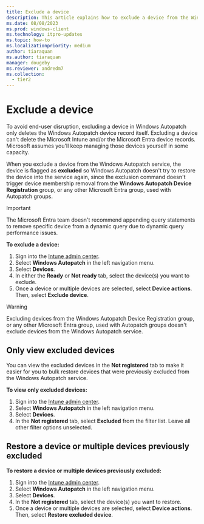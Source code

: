 ```yaml
---
title: Exclude a device
description: This article explains how to exclude a device from the Windows Autopatch service
ms.date: 08/08/2023
ms.prod: windows-client
ms.technology: itpro-updates
ms.topic: how-to
ms.localizationpriority: medium
author: tiaraquan
ms.author: tiaraquan
manager: dougeby
ms.reviewer: andredm7
ms.collection:
  - tier2
---
```


# Exclude a device

To avoid end-user disruption, excluding a device in Windows Autopatch only deletes the Windows Autopatch device record itself. Excluding a device can't delete the Microsoft Intune and/or the Microsoft Entra device records. Microsoft assumes you'll keep managing those devices yourself in some capacity.

When you exclude a device from the Windows Autopatch service, the device is flagged as **excluded** so Windows Autopatch doesn't try to restore the device into the service again, since the exclusion command doesn't trigger device membership removal from the **Windows Autopatch Device Registration** group, or any other Microsoft Entra group, used with Autopatch groups.

> [!IMPORTANT]
> The Microsoft Entra team doesn't recommend appending query statements to remove specific device from a dynamic query due to dynamic query performance issues.

**To exclude a device:**

1. Sign into the [Intune admin center](https://go.microsoft.com/fwlink/?linkid=2109431).
1. Select **Windows Autopatch** in the left navigation menu.
1. Select **Devices**.
1. In either the **Ready** or **Not ready** tab, select the device(s) you want to exclude.
1. Once a device or multiple devices are selected, select **Device actions**. Then, select **Exclude device**.

> [!WARNING]
> Excluding devices from the Windows Autopatch Device Registration group, or any other Microsoft Entra group, used with Autopatch groups doesn't exclude devices from the Windows Autopatch service.

## Only view excluded devices

You can view the excluded devices in the **Not registered** tab to make it easier for you to bulk restore devices that were previously excluded from the Windows Autopatch service.

**To view only excluded devices:**

1. Sign into the [Intune admin center](https://go.microsoft.com/fwlink/?linkid=2109431).
1. Select **Windows Autopatch** in the left navigation menu.
1. Select **Devices**.
1. In the **Not registered** tab, select **Excluded** from the filter list. Leave all other filter options unselected.

## Restore a device or multiple devices previously excluded

**To restore a device or multiple devices previously excluded:**

1. Sign into the [Intune admin center](https://go.microsoft.com/fwlink/?linkid=2109431).
1. Select **Windows Autopatch** in the left navigation menu.
1. Select **Devices**.
1. In the **Not registered** tab, select the device(s) you want to restore.
1. Once a device or multiple devices are selected, select **Device actions**. Then, select **Restore excluded device**.
